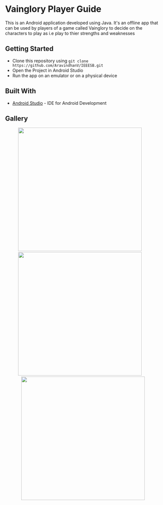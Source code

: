 # Vainglory Player Guide
  This is an Android application developed using Java. It's an offline app that can be used by players of a game called Vainglory to decide on the characters to play as i.e play to thier strengths and weaknesses

## Getting Started
* Clone this repository using `git clone https://github.com/AravindhanV/IEEESB.git`
* Open the Project in Android Studio
* Run the app on an emulator or on a physical device

## Built With
* [Android Studio](https://developer.android.com/studio) - IDE for Android Development

## Gallery
<p align="center">
<img height=400 src="https://i.imgur.com/SbK1gz0.jpg">
&nbsp&nbsp&nbsp&nbsp
<img height=400 src="https://i.imgur.com/A6mpmnG.jpg">
&nbsp&nbsp&nbsp&nbsp
<img height=400 src="https://i.imgur.com/AC9Uf5s.jpg">
</p>
